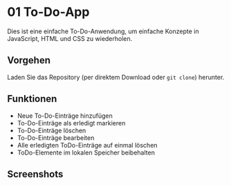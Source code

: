 # 01 To-Do-App
Dies ist eine einfache To-Do-Anwendung, um einfache Konzepte in JavaScript, HTML und CSS zu wiederholen. 

## Vorgehen

Laden Sie das Repository (per direktem Download oder `git clone`) herunter. 

## Funktionen

* Neue To-Do-Einträge hinzufügen
* To-Do-Einträge als erledigt markieren
* To-Do-Einträge löschen
* To-Do-Einträge bearbeiten
* Alle erledigten ToDo-Einträge auf einmal löschen
* ToDo-Elemente im lokalen Speicher beibehalten

## Screenshots


